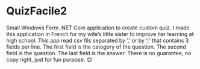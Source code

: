 # QuizFacile2
Small Windows Form .NET Core application to create custom quiz. I made this application in French for my wife’s little sister to improve her learning at high school. This app read csv fils separated by ‘,’ or by ‘;’ that contains 3 fields per line. The first field is the category of the question. The second field is the question. The last field is the answer. There is no guarantee, no copy right, just for fun purpose. 😊 
